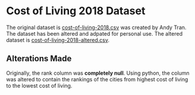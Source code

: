 # Cost of Living 2018 Dataset 

The original dataset is [cost-of-living-2018.csv](https://www.kaggle.com/andytran11996/cost-of-living?select=cost-of-living-2018.csv) was created by Andy Tran.
The dataset has been altered and adpated for personal use. 
The altered dataset is [cost-of-living-2018-altered.csv](https://github.com/user20020/InfoVis/blob/d884d57c54d9311568676df8e299944257df97e9/cost-of-living-2018-altered.csv).

## Alterations Made

Originally, the rank column was **completely null**. 
Using python, the column was altered to contain the rankings of the cities from highest cost of living to the lowest cost of living. 